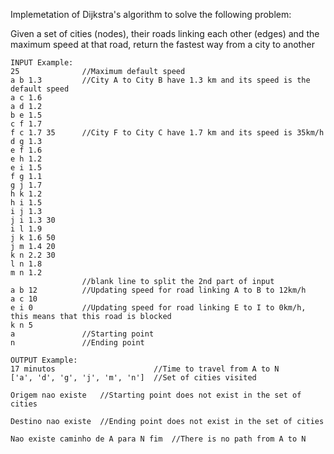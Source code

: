 Implemetation of Dijkstra's algorithm to solve the following problem:

Given a set of cities (nodes), their roads linking each other (edges) and
the maximum speed at that road, return the fastest way from a city to another
```
INPUT Example:
25				//Maximum default speed
a b 1.3			//City A to City B have 1.3 km and its speed is the default speed
a c 1.6
a d 1.2
b e 1.5
c f 1.7
f c 1.7 35		//City F to City C have 1.7 km and its speed is 35km/h
d g 1.3
e f 1.6
e h 1.2
e i 1.5
f g 1.1
g j 1.7
h k 1.2
h i 1.5
i j 1.3
j i 1.3 30
i l 1.9
j k 1.6 50
j m 1.4 20
k n 2.2 30
l n 1.8
m n 1.2
				//blank line to split the 2nd part of input
a b 12			//Updating speed for road linking A to B to 12km/h
a c 10
e i 0			//Updating speed for road linking E to I to 0km/h, this means that this road is blocked
k n 5
a				//Starting point
n				//Ending point

OUTPUT Example:
17 minutos						//Time to travel from A to N
['a', 'd', 'g', 'j', 'm', 'n']	//Set of cities visited

Origem nao existe	//Starting point does not exist in the set of cities

Destino nao existe	//Ending point does not exist in the set of cities

Nao existe caminho de A para N fim	//There is no path from A to N
```